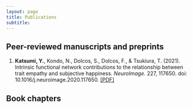 ```yaml
---
layout: page
title: Publications
subtitle: 
---
```


## Peer-reviewed manuscripts and preprints
1. **Katsumi, Y.**, Kondo, N., Dolcos, S., Dolcos, F., & Tsukiura, T. (2021). Intrinsic functional network contributions to the relationship between trait empathy and subjective happiness. _NeuroImage._ 227, 117650. doi: 10.1016/j.neuroimage.2020.117650. [\[PDF\]](papers/Katsumi_etal_2020_NeuroImage.pdf)


## Book chapters
